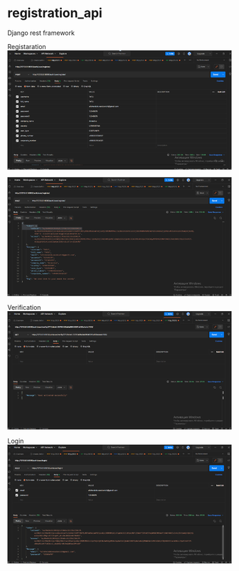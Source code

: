 # registration_api
Django rest framework

Registaration
![img_3.png](img_3.png)

![img_4.png](img_4.png)

Verification
![img_5.png](img_5.png)

Login
![img_6.png](img_6.png)

